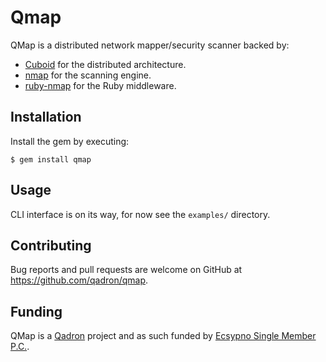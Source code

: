 # Qmap

QMap is a distributed network mapper/security scanner backed by:

* [Cuboid](https://github.com/qadron/cuboid) for the distributed architecture.
* [nmap](https://nmap.org/) for the scanning engine.
* [ruby-nmap](https://github.com/postmodern/ruby-nmap) for the Ruby middleware.

## Installation

Install the gem by executing:

    $ gem install qmap

## Usage

CLI interface is on its way, for now see the `examples/` directory.

## Contributing

Bug reports and pull requests are welcome on GitHub at https://github.com/qadron/qmap.

## Funding

QMap is a [Qadron](https://github.com/qadron/) project and as such funded by [Ecsypno Single Member P.C.](https://ecsypno.com).
